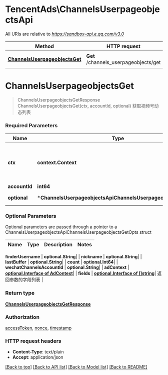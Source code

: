 # TencentAds\ChannelsUserpageobjectsApi

All URIs are relative to *https://sandbox-api.e.qq.com/v3.0*

Method | HTTP request | Description
------------- | ------------- | -------------
[**ChannelsUserpageobjectsGet**](ChannelsUserpageobjectsApi.md#ChannelsUserpageobjectsGet) | **Get** /channels_userpageobjects/get | 获取视频号动态列表


# **ChannelsUserpageobjectsGet**
> ChannelsUserpageobjectsGetResponse ChannelsUserpageobjectsGet(ctx, accountId, optional)
获取视频号动态列表

### Required Parameters

Name | Type | Description  | Notes
------------- | ------------- | ------------- | -------------
 **ctx** | **context.Context** | context for authentication, logging, cancellation, deadlines, tracing, etc.
  **accountId** | **int64**|  | 
 **optional** | ***ChannelsUserpageobjectsApiChannelsUserpageobjectsGetOpts** | optional parameters | nil if no parameters

### Optional Parameters
Optional parameters are passed through a pointer to a ChannelsUserpageobjectsApiChannelsUserpageobjectsGetOpts struct

Name | Type | Description  | Notes
------------- | ------------- | ------------- | -------------

 **finderUsername** | **optional.String**|  | 
 **nickname** | **optional.String**|  | 
 **lastBuffer** | **optional.String**|  | 
 **count** | **optional.Int64**|  | 
 **wechatChannelsAccountId** | **optional.String**|  | 
 **adContext** | [**optional.Interface of AdContext**](AdContext.md)|  | 
 **fields** | [**optional.Interface of []string**](string.md)| 返回参数的字段列表 | 

### Return type

[**ChannelsUserpageobjectsGetResponse**](ChannelsUserpageobjectsGetResponse.md)

### Authorization

[accessToken](../README.md#accessToken), [nonce](../README.md#nonce), [timestamp](../README.md#timestamp)

### HTTP request headers

 - **Content-Type**: text/plain
 - **Accept**: application/json

[[Back to top]](#) [[Back to API list]](../README.md#documentation-for-api-endpoints) [[Back to Model list]](../README.md#documentation-for-models) [[Back to README]](../README.md)

